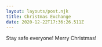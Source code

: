 ```yaml
---
layout: layouts/post.njk
title: Christmas Exchange
date: 2020-12-22T17:36:26.511Z
---
```

Stay safe everyone! Merry Christmas!
